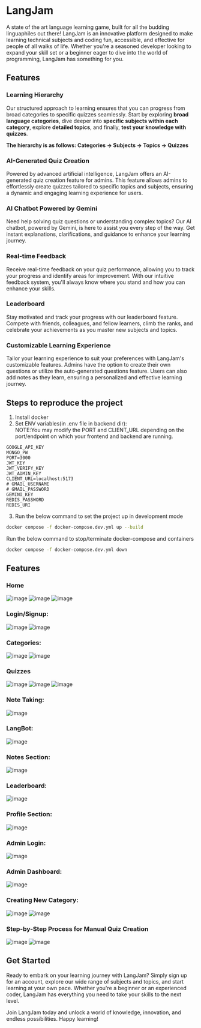 # LangJam

A state of the art language learning game, built for all the budding linguaphiles out there!
LangJam is an innovative platform designed to make learning technical subjects and coding fun, accessible, and effective for people of all walks of life. Whether you're a seasoned developer looking to expand your skill set or a beginner eager to dive into the world of programming, LangJam has something for you.

## Features

### Learning Hierarchy

Our structured approach to learning ensures that you can progress from broad categories to specific quizzes seamlessly. Start by exploring **broad language categories**, dive deeper into **specific subjects within each category**, explore **detailed topics**, and finally, **test your knowledge with quizzes**.

**The hierarchy is as follows: Categories -> Subjects -> Topics -> Quizzes**

### AI-Generated Quiz Creation

Powered by advanced artificial intelligence, LangJam offers an AI-generated quiz creation feature for admins. This feature allows admins to effortlessly create quizzes tailored to specific topics and subjects, ensuring a dynamic and engaging learning experience for users.

### AI Chatbot Powered by Gemini

Need help solving quiz questions or understanding complex topics? Our AI chatbot, powered by Gemini, is here to assist you every step of the way. Get instant explanations, clarifications, and guidance to enhance your learning journey.

### Real-time Feedback

Receive real-time feedback on your quiz performance, allowing you to track your progress and identify areas for improvement. With our intuitive feedback system, you'll always know where you stand and how you can enhance your skills.

### Leaderboard

Stay motivated and track your progress with our leaderboard feature. Compete with friends, colleagues, and fellow learners, climb the ranks, and celebrate your achievements as you master new subjects and topics.

### Customizable Learning Experience

Tailor your learning experience to suit your preferences with LangJam's customizable features. Admins have the option to create their own questions or utilize the auto-generated questions feature. Users can also add notes as they learn, ensuring a personalized and effective learning journey.

## Steps to reproduce the project
1. Install docker
2. Set ENV variables(in .env file in backend dir): <br />
NOTE:You may modify the PORT and CLIENT_URL depending on the port/endpoint on which your frontend and backend are running.
```
GOOGLE_API_KEY
MONGO_PW
PORT=3000  
JWT_KEY
JWT_VERIFY_KEY
JWT_ADMIN_KEY
CLIENT_URL=localhost:5173
# GMAIL_USERNAME
# GMAIL_PASSWORD
GEMINI_KEY
REDIS_PASSWORD
REDIS_URI
```
3. Run the below command to set the project up in development mode
```bash
docker compose -f docker-compose.dev.yml up --build
```
Run the below command to stop/terminate docker-compose and containers
```bash
docker compose -f docker-compose.dev.yml down
```
## Features
### Home
![image](https://github.com/sikehish/LangJam/assets/118361679/d5d092d6-7783-445d-ac5a-796f86ef9d5b)
![image](https://github.com/sikehish/LangJam/assets/118361679/821e47f6-a510-4e91-bb6a-9d27fe77d76d)
![image](https://github.com/sikehish/LangJam/assets/118361679/b15f13b3-55b2-4a32-9ebd-8b23427d2c88)

### Login/Signup:
![image](https://github.com/sikehish/LangJam/assets/118361679/8f1fecd6-19c7-48bf-a468-57529cd0d4e2)
![image](https://github.com/sikehish/LangJam/assets/118361679/16f68cbc-2d97-4ebf-a774-c40577dffd73)

### Categories:
![image](https://github.com/sikehish/LangJam/assets/118361679/ae4bf5f7-faa6-4b63-a5ed-f3c075c524b3)
![image](https://github.com/sikehish/LangJam/assets/118361679/b49353e4-ff97-46c8-b86a-cb9fd149bf9f)

### Quizzes
![image](https://github.com/sikehish/LangJam/assets/118361679/0c7e07c2-9f36-43b2-8a35-a3305dd31c4d)
![image](https://github.com/sikehish/LangJam/assets/118361679/70a4daa2-f925-43bf-bae1-7a03e64b4e71)
![image](https://github.com/sikehish/LangJam/assets/118361679/3b6739a0-2f23-4fcc-b01c-fda84c17914f)

### Note Taking:
![image](https://github.com/sikehish/LangJam/assets/118361679/68090b4a-e8e5-4737-b7fd-50bba7b95975)
 
 ### LangBot:
![image](https://github.com/sikehish/LangJam/assets/118361679/d2db62f5-14b3-43bc-840e-d9086a698054)

### Notes Section:
![image](https://github.com/sikehish/LangJam/assets/118361679/fc1b0079-786a-41ea-9cbb-1f9c78b620a4)

### Leaderboard:
![image](https://github.com/sikehish/LangJam/assets/118361679/1b6ce4fe-01e4-4a14-87fb-6a69bb4da0d2)

### Profile Section:

![image](https://github.com/sikehish/LangJam/assets/118361679/c9b9ce84-80e4-47b8-8381-2ad13a734615)

### Admin Login:
![image](https://github.com/sikehish/LangJam/assets/118361679/45f05d9e-99db-487c-9ddd-d070934c8202)

### Admin Dashboard:
![image](https://github.com/sikehish/LangJam/assets/118361679/0d947f5d-af3d-4856-8355-9b4253ce5883)

### Creating New Category:
![image](https://github.com/sikehish/LangJam/assets/118361679/1a569bb5-2c68-4521-85b6-f521d5fd696f)
![image](https://github.com/sikehish/LangJam/assets/118361679/0691bfdd-d14f-4c96-852b-e052dc6c9529)

### Step-by-Step Process for Manual Quiz Creation
![image](https://github.com/sikehish/LangJam/assets/118361679/813288d6-2080-4ff3-9eeb-91b6aa9bf2d3)
![image](https://github.com/sikehish/LangJam/assets/118361679/231e8c29-7156-4bf4-95f6-a26903b312c6)


## Get Started

Ready to embark on your learning journey with LangJam? Simply sign up for an account, explore our wide range of subjects and topics, and start learning at your own pace. Whether you're a beginner or an experienced coder, LangJam has everything you need to take your skills to the next level.

Join LangJam today and unlock a world of knowledge, innovation, and endless possibilities. Happy learning!

